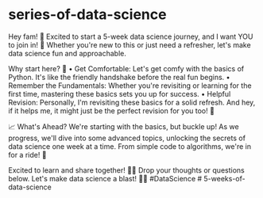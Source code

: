 # series-of-data-science

Hey fam! 👋 Excited to start a 5-week data science journey, and I want YOU to join in! 🌟 Whether you're new to this or just need a refresher, let's make data science fun and approachable.

Why start here? 🤔
•	Get Comfortable: Let's get comfy with the basics of Python. It's like the friendly handshake before the real fun begins.
•	Remember the Fundamentals: Whether you're revisiting or learning for the first time, mastering these basics sets you up for success.
•	Helpful Revision: Personally, I'm revisiting these basics for a solid refresh. And hey, if it helps me, it might just be the perfect revision for you too! 🔄


📈 What's Ahead? We're starting with the basics, but buckle up! As we progress, we'll dive into some advanced topics, unlocking the secrets of data science one week at a time. From simple code to algorithms, we're in for a ride! 🚀

Excited to learn and share together! 🚀🤓 Drop your thoughts or questions below. Let's make data science a blast! 🚀💡 #DataScience # 5-weeks-of-data-science
